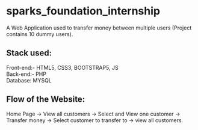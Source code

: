 # sparks_foundation_internship
  A Web Application used to transfer money between multiple users (Project contains 10 dummy users).
  
 ## Stack used: 
  Front-end:- HTML5, CSS3, BOOTSTRAP5, JS<br>
  Back-end:- PHP<br>
  Database: MYSQL<br>
 
## Flow of the Website: 
  Home Page -> View all customers -> Select and View one customer -> Transfer money -> Select customer to transfer to -> view all customers.
